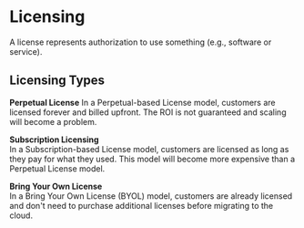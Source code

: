 # Licensing
A license represents authorization to use something (e.g., software or service).

## Licensing Types
**Perpetual License**
In a Perpetual-based License model, customers are licensed forever and billed upfront. The ROI is not guaranteed and scaling will become a problem. 

**Subscription Licensing**  
In a Subscription-based License model, customers are licensed as long as they pay for what they used. This model will become more expensive than a Perpetual License model. 

**Bring Your Own License**  
In a Bring Your Own License (BYOL) model, customers are already licensed and don't need to purchase additional licenses before migrating to the cloud. 